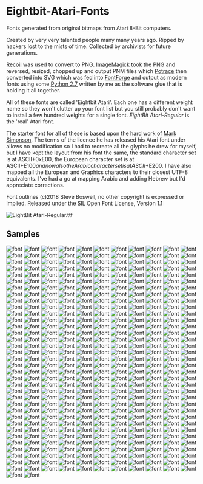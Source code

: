 # Eightbit-Atari-Fonts
Fonts generated from original bitmaps from Atari 8-Bit computers.

Created by very very talented people many many years ago. Ripped by hackers lost to the mists of time. Collected by archivists for future generations.

[Recoil](http://recoil.sourceforge.net/) was used to convert to PNG. [ImageMagick](https://www.imagemagick.org/script/index.php) took the PNG and reversed, resized, chopped up and output PNM files which [Potrace](http://potrace.sourceforge.net/) then converted into SVG which was fed into [FontForge](https://fontforge.github.io/en-US/) and output as modern fonts using some [Python 2.7](https://www.python.org/) written by me as the software glue that is holding it all together.

All of these fonts are called 'Eightbit Atari'. Each one has a different weight name so they won't clutter up your font list but you still probably don't want to install a few hundred weights for a single font. *EightBit Atari-Regular* is the 'real' Atari font.

The starter font for all of these is based upon the hard work of [Mark Simonson](http://members.bitstream.net/marksim/atarimac/fonts.html). The terms of the licence he has released his Atari font under allows no modification so I had to recreate all the glyphs he drew for myself, but I have kept the layout from his font the same, the standard character set is at ASCII+0xE00, the European character set is at ASCII+$E100 and now also the Arabic character set is at ASCII+$E200. I have also mapped all the European and Graphics characters to their closest UTF-8 equivalents. I've had a go at mapping Arabic and adding Hebrew but I'd appreciate corrections.


Font outlines (c)2018 Steve Boswell, no other copyright is expressed or implied.
Released under the SIL Open Font License, Version 1.1

![EightBit Atari-Regular.ttf](https://github.com/ChoccyHobNob/EightBit-Atari-Fonts/blob/master/Samples/EightBit%20Atari-Regular-sample.png "EightBit Atari-Regular.ttf")

## Samples
![font](https://github.com/ChoccyHobNob/EightBit-Atari-Fonts/blob/master/Samples/EightBit%20Atari-60zeich-sample.png) ![font](https://github.com/ChoccyHobNob/EightBit-Atari-Fonts/blob/master/Samples/EightBit%20Atari-90-sample.png) ![font](https://github.com/ChoccyHobNob/EightBit-Atari-Fonts/blob/master/Samples/EightBit%20Atari-91-sample.png) ![font](https://github.com/ChoccyHobNob/EightBit-Atari-Fonts/blob/master/Samples/EightBit%20Atari-Academy-sample.png) ![font](https://github.com/ChoccyHobNob/EightBit-Atari-Fonts/blob/master/Samples/EightBit%20Atari-Adm-sample.png) ![font](https://github.com/ChoccyHobNob/EightBit-Atari-Fonts/blob/master/Samples/EightBit%20Atari-Adven-sample.png) ![font](https://github.com/ChoccyHobNob/EightBit-Atari-Fonts/blob/master/Samples/EightBit%20Atari-Adventure-sample.png) ![font](https://github.com/ChoccyHobNob/EightBit-Atari-Fonts/blob/master/Samples/EightBit%20Atari-Agasoft-sample.png) ![font](https://github.com/ChoccyHobNob/EightBit-Atari-Fonts/blob/master/Samples/EightBit%20Atari-Analog-sample.png) ![font](https://github.com/ChoccyHobNob/EightBit-Atari-Fonts/blob/master/Samples/EightBit%20Atari-Anglik-sample.png) ![font](https://github.com/ChoccyHobNob/EightBit-Atari-Fonts/blob/master/Samples/EightBit%20Atari-Antic-sample.png) ![font](https://github.com/ChoccyHobNob/EightBit-Atari-Fonts/blob/master/Samples/EightBit%20Atari-Antic32-sample.png) ![font](https://github.com/ChoccyHobNob/EightBit-Atari-Fonts/blob/master/Samples/EightBit%20Atari-Antik-sample.png) ![font](https://github.com/ChoccyHobNob/EightBit-Atari-Fonts/blob/master/Samples/EightBit%20Atari-Antik24-sample.png) ![font](https://github.com/ChoccyHobNob/EightBit-Atari-Fonts/blob/master/Samples/EightBit%20Atari-Antik2pl-sample.png) ![font](https://github.com/ChoccyHobNob/EightBit-Atari-Fonts/blob/master/Samples/EightBit%20Atari-Archaic-sample.png) ![font](https://github.com/ChoccyHobNob/EightBit-Atari-Fonts/blob/master/Samples/EightBit%20Atari-Archaic1-sample.png) ![font](https://github.com/ChoccyHobNob/EightBit-Atari-Fonts/blob/master/Samples/EightBit%20Atari-Archaic29-sample.png) ![font](https://github.com/ChoccyHobNob/EightBit-Atari-Fonts/blob/master/Samples/EightBit%20Atari-Arex-sample.png) ![font](https://github.com/ChoccyHobNob/EightBit-Atari-Fonts/blob/master/Samples/EightBit%20Atari-Arogue-sample.png) ![font](https://github.com/ChoccyHobNob/EightBit-Atari-Fonts/blob/master/Samples/EightBit%20Atari-Artdeco-sample.png) ![font](https://github.com/ChoccyHobNob/EightBit-Atari-Fonts/blob/master/Samples/EightBit%20Atari-Ascprin-sample.png) ![font](https://github.com/ChoccyHobNob/EightBit-Atari-Fonts/blob/master/Samples/EightBit%20Atari-Aspgoth-sample.png) ![font](https://github.com/ChoccyHobNob/EightBit-Atari-Fonts/blob/master/Samples/EightBit%20Atari-Ataridbg-sample.png) ![font](https://github.com/ChoccyHobNob/EightBit-Atari-Fonts/blob/master/Samples/EightBit%20Atari-Ataripl-sample.png) ![font](https://github.com/ChoccyHobNob/EightBit-Atari-Fonts/blob/master/Samples/EightBit%20Atari-Atomino-sample.png) ![font](https://github.com/ChoccyHobNob/EightBit-Atari-Fonts/blob/master/Samples/EightBit%20Atari-Atpl-sample.png) ![font](https://github.com/ChoccyHobNob/EightBit-Atari-Fonts/blob/master/Samples/EightBit%20Atari-Awp-sample.png) ![font](https://github.com/ChoccyHobNob/EightBit-Atari-Fonts/blob/master/Samples/EightBit%20Atari-Backtalk10-sample.png) ![font](https://github.com/ChoccyHobNob/EightBit-Atari-Fonts/blob/master/Samples/EightBit%20Atari-Backtalk8-sample.png) ![font](https://github.com/ChoccyHobNob/EightBit-Atari-Fonts/blob/master/Samples/EightBit%20Atari-Balloon-sample.png) ![font](https://github.com/ChoccyHobNob/EightBit-Atari-Fonts/blob/master/Samples/EightBit%20Atari-Barymag-sample.png) ![font](https://github.com/ChoccyHobNob/EightBit-Atari-Fonts/blob/master/Samples/EightBit%20Atari-Battle-sample.png) ![font](https://github.com/ChoccyHobNob/EightBit-Atari-Fonts/blob/master/Samples/EightBit%20Atari-Big-sample.png) ![font](https://github.com/ChoccyHobNob/EightBit-Atari-Fonts/blob/master/Samples/EightBit%20Atari-Big2-sample.png) ![font](https://github.com/ChoccyHobNob/EightBit-Atari-Fonts/blob/master/Samples/EightBit%20Atari-Bigones-sample.png) ![font](https://github.com/ChoccyHobNob/EightBit-Atari-Fonts/blob/master/Samples/EightBit%20Atari-Bigpl-sample.png) ![font](https://github.com/ChoccyHobNob/EightBit-Atari-Fonts/blob/master/Samples/EightBit%20Atari-Bitwy-sample.png) ![font](https://github.com/ChoccyHobNob/EightBit-Atari-Fonts/blob/master/Samples/EightBit%20Atari-Blckjack-sample.png) ![font](https://github.com/ChoccyHobNob/EightBit-Atari-Fonts/blob/master/Samples/EightBit%20Atari-Blmon-sample.png) ![font](https://github.com/ChoccyHobNob/EightBit-Atari-Fonts/blob/master/Samples/EightBit%20Atari-Block-sample.png) ![font](https://github.com/ChoccyHobNob/EightBit-Atari-Fonts/blob/master/Samples/EightBit%20Atari-Block11-sample.png) ![font](https://github.com/ChoccyHobNob/EightBit-Atari-Fonts/blob/master/Samples/EightBit%20Atari-Block2-sample.png) ![font](https://github.com/ChoccyHobNob/EightBit-Atari-Fonts/blob/master/Samples/EightBit%20Atari-Board-sample.png) ![font](https://github.com/ChoccyHobNob/EightBit-Atari-Fonts/blob/master/Samples/EightBit%20Atari-Bold-sample.png) ![font](https://github.com/ChoccyHobNob/EightBit-Atari-Fonts/blob/master/Samples/EightBit%20Atari-Boldde-sample.png) ![font](https://github.com/ChoccyHobNob/EightBit-Atari-Fonts/blob/master/Samples/EightBit%20Atari-Boom4-sample.png) ![font](https://github.com/ChoccyHobNob/EightBit-Atari-Fonts/blob/master/Samples/EightBit%20Atari-Breit-sample.png) ![font](https://github.com/ChoccyHobNob/EightBit-Atari-Fonts/blob/master/Samples/EightBit%20Atari-Broadway-sample.png) ![font](https://github.com/ChoccyHobNob/EightBit-Atari-Fonts/blob/master/Samples/EightBit%20Atari-Broadway4-sample.png) ![font](https://github.com/ChoccyHobNob/EightBit-Atari-Fonts/blob/master/Samples/EightBit%20Atari-Bt-sample.png) ![font](https://github.com/ChoccyHobNob/EightBit-Atari-Fonts/blob/master/Samples/EightBit%20Atari-Bzzz1-sample.png) ![font](https://github.com/ChoccyHobNob/EightBit-Atari-Fonts/blob/master/Samples/EightBit%20Atari-Bzzz2-sample.png) ![font](https://github.com/ChoccyHobNob/EightBit-Atari-Fonts/blob/master/Samples/EightBit%20Atari-Bzzz3-sample.png) ![font](https://github.com/ChoccyHobNob/EightBit-Atari-Fonts/blob/master/Samples/EightBit%20Atari-Ca1-sample.png) ![font](https://github.com/ChoccyHobNob/EightBit-Atari-Fonts/blob/master/Samples/EightBit%20Atari-Ca2-sample.png) ![font](https://github.com/ChoccyHobNob/EightBit-Atari-Fonts/blob/master/Samples/EightBit%20Atari-Caps-sample.png) ![font](https://github.com/ChoccyHobNob/EightBit-Atari-Fonts/blob/master/Samples/EightBit%20Atari-Carun1-sample.png) ![font](https://github.com/ChoccyHobNob/EightBit-Atari-Fonts/blob/master/Samples/EightBit%20Atari-Carun2-sample.png) ![font](https://github.com/ChoccyHobNob/EightBit-Atari-Fonts/blob/master/Samples/EightBit%20Atari-Casual-sample.png) ![font](https://github.com/ChoccyHobNob/EightBit-Atari-Fonts/blob/master/Samples/EightBit%20Atari-Casualgt-sample.png) ![font](https://github.com/ChoccyHobNob/EightBit-Atari-Fonts/blob/master/Samples/EightBit%20Atari-Char-sample.png) ![font](https://github.com/ChoccyHobNob/EightBit-Atari-Fonts/blob/master/Samples/EightBit%20Atari-Char1-sample.png) ![font](https://github.com/ChoccyHobNob/EightBit-Atari-Fonts/blob/master/Samples/EightBit%20Atari-Char2-sample.png) ![font](https://github.com/ChoccyHobNob/EightBit-Atari-Fonts/blob/master/Samples/EightBit%20Atari-Char3-sample.png) ![font](https://github.com/ChoccyHobNob/EightBit-Atari-Fonts/blob/master/Samples/EightBit%20Atari-Char4-sample.png) ![font](https://github.com/ChoccyHobNob/EightBit-Atari-Fonts/blob/master/Samples/EightBit%20Atari-Charlie-sample.png) ![font](https://github.com/ChoccyHobNob/EightBit-Atari-Fonts/blob/master/Samples/EightBit%20Atari-Chemical2-sample.png) ![font](https://github.com/ChoccyHobNob/EightBit-Atari-Fonts/blob/master/Samples/EightBit%20Atari-Chicken-sample.png) ![font](https://github.com/ChoccyHobNob/EightBit-Atari-Fonts/blob/master/Samples/EightBit%20Atari-Chris-sample.png) ![font](https://github.com/ChoccyHobNob/EightBit-Atari-Fonts/blob/master/Samples/EightBit%20Atari-Chset-sample.png) ![font](https://github.com/ChoccyHobNob/EightBit-Atari-Fonts/blob/master/Samples/EightBit%20Atari-Chset28-sample.png) ![font](https://github.com/ChoccyHobNob/EightBit-Atari-Fonts/blob/master/Samples/EightBit%20Atari-Classic-sample.png) ![font](https://github.com/ChoccyHobNob/EightBit-Atari-Fonts/blob/master/Samples/EightBit%20Atari-Cmc-sample.png) ![font](https://github.com/ChoccyHobNob/EightBit-Atari-Fonts/blob/master/Samples/EightBit%20Atari-Col64a4-sample.png) ![font](https://github.com/ChoccyHobNob/EightBit-Atari-Fonts/blob/master/Samples/EightBit%20Atari-Col64b4-sample.png) ![font](https://github.com/ChoccyHobNob/EightBit-Atari-Fonts/blob/master/Samples/EightBit%20Atari-Col80a4-sample.png) ![font](https://github.com/ChoccyHobNob/EightBit-Atari-Fonts/blob/master/Samples/EightBit%20Atari-Col80b4-sample.png) ![font](https://github.com/ChoccyHobNob/EightBit-Atari-Fonts/blob/master/Samples/EightBit%20Atari-Column802-sample.png) ![font](https://github.com/ChoccyHobNob/EightBit-Atari-Fonts/blob/master/Samples/EightBit%20Atari-Comp2-sample.png) ![font](https://github.com/ChoccyHobNob/EightBit-Atari-Fonts/blob/master/Samples/EightBit%20Atari-Comput4-sample.png) ![font](https://github.com/ChoccyHobNob/EightBit-Atari-Fonts/blob/master/Samples/EightBit%20Atari-Computer10-sample.png) ![font](https://github.com/ChoccyHobNob/EightBit-Atari-Fonts/blob/master/Samples/EightBit%20Atari-Computer8-sample.png) ![font](https://github.com/ChoccyHobNob/EightBit-Atari-Fonts/blob/master/Samples/EightBit%20Atari-Convoy-sample.png) ![font](https://github.com/ChoccyHobNob/EightBit-Atari-Fonts/blob/master/Samples/EightBit%20Atari-Copy80k-sample.png) ![font](https://github.com/ChoccyHobNob/EightBit-Atari-Fonts/blob/master/Samples/EightBit%20Atari-Cosdem1-sample.png) ![font](https://github.com/ChoccyHobNob/EightBit-Atari-Fonts/blob/master/Samples/EightBit%20Atari-Craswal2-sample.png) ![font](https://github.com/ChoccyHobNob/EightBit-Atari-Fonts/blob/master/Samples/EightBit%20Atari-Crazy-sample.png) ![font](https://github.com/ChoccyHobNob/EightBit-Atari-Fonts/blob/master/Samples/EightBit%20Atari-Curl-sample.png) ![font](https://github.com/ChoccyHobNob/EightBit-Atari-Fonts/blob/master/Samples/EightBit%20Atari-Curscs-sample.png) ![font](https://github.com/ChoccyHobNob/EightBit-Atari-Fonts/blob/master/Samples/EightBit%20Atari-Cursive10-sample.png) ![font](https://github.com/ChoccyHobNob/EightBit-Atari-Fonts/blob/master/Samples/EightBit%20Atari-Cursive15-sample.png) ![font](https://github.com/ChoccyHobNob/EightBit-Atari-Fonts/blob/master/Samples/EightBit%20Atari-Cursive2-sample.png) ![font](https://github.com/ChoccyHobNob/EightBit-Atari-Fonts/blob/master/Samples/EightBit%20Atari-Cursive24-sample.png) ![font](https://github.com/ChoccyHobNob/EightBit-Atari-Fonts/blob/master/Samples/EightBit%20Atari-Cursive3-sample.png) ![font](https://github.com/ChoccyHobNob/EightBit-Atari-Fonts/blob/master/Samples/EightBit%20Atari-Data-sample.png) ![font](https://github.com/ChoccyHobNob/EightBit-Atari-Fonts/blob/master/Samples/EightBit%20Atari-Datri-sample.png) ![font](https://github.com/ChoccyHobNob/EightBit-Atari-Fonts/blob/master/Samples/EightBit%20Atari-Dblroman-sample.png) ![font](https://github.com/ChoccyHobNob/EightBit-Atari-Fonts/blob/master/Samples/EightBit%20Atari-Dblthin-sample.png) ![font](https://github.com/ChoccyHobNob/EightBit-Atari-Fonts/blob/master/Samples/EightBit%20Atari-Descend4-sample.png) ![font](https://github.com/ChoccyHobNob/EightBit-Atari-Fonts/blob/master/Samples/EightBit%20Atari-Deve9-sample.png) ![font](https://github.com/ChoccyHobNob/EightBit-Atari-Fonts/blob/master/Samples/EightBit%20Atari-Dick-sample.png) ![font](https://github.com/ChoccyHobNob/EightBit-Atari-Fonts/blob/master/Samples/EightBit%20Atari-Digi-sample.png) ![font](https://github.com/ChoccyHobNob/EightBit-Atari-Fonts/blob/master/Samples/EightBit%20Atari-Digital-sample.png) ![font](https://github.com/ChoccyHobNob/EightBit-Atari-Fonts/blob/master/Samples/EightBit%20Atari-Digitalbold-sample.png) ![font](https://github.com/ChoccyHobNob/EightBit-Atari-Fonts/blob/master/Samples/EightBit%20Atari-Dino-sample.png) ![font](https://github.com/ChoccyHobNob/EightBit-Atari-Fonts/blob/master/Samples/EightBit%20Atari-Docum-sample.png) ![font](https://github.com/ChoccyHobNob/EightBit-Atari-Fonts/blob/master/Samples/EightBit%20Atari-Dragonsi-sample.png) ![font](https://github.com/ChoccyHobNob/EightBit-Atari-Fonts/blob/master/Samples/EightBit%20Atari-Eckig-sample.png) ![font](https://github.com/ChoccyHobNob/EightBit-Atari-Fonts/blob/master/Samples/EightBit%20Atari-Eckig2pl-sample.png) ![font](https://github.com/ChoccyHobNob/EightBit-Atari-Fonts/blob/master/Samples/EightBit%20Atari-Eighty-sample.png) ![font](https://github.com/ChoccyHobNob/EightBit-Atari-Fonts/blob/master/Samples/EightBit%20Atari-El1-sample.png) ![font](https://github.com/ChoccyHobNob/EightBit-Atari-Fonts/blob/master/Samples/EightBit%20Atari-El1w-sample.png) ![font](https://github.com/ChoccyHobNob/EightBit-Atari-Fonts/blob/master/Samples/EightBit%20Atari-Elektrik-sample.png) ![font](https://github.com/ChoccyHobNob/EightBit-Atari-Fonts/blob/master/Samples/EightBit%20Atari-Elektro2-sample.png) ![font](https://github.com/ChoccyHobNob/EightBit-Atari-Fonts/blob/master/Samples/EightBit%20Atari-Elektrpl-sample.png) ![font](https://github.com/ChoccyHobNob/EightBit-Atari-Fonts/blob/master/Samples/EightBit%20Atari-Elev-sample.png) ![font](https://github.com/ChoccyHobNob/EightBit-Atari-Fonts/blob/master/Samples/EightBit%20Atari-Emblem-sample.png) ![font](https://github.com/ChoccyHobNob/EightBit-Atari-Fonts/blob/master/Samples/EightBit%20Atari-Encount-sample.png) ![font](https://github.com/ChoccyHobNob/EightBit-Atari-Fonts/blob/master/Samples/EightBit%20Atari-Epstan-sample.png) ![font](https://github.com/ChoccyHobNob/EightBit-Atari-Fonts/blob/master/Samples/EightBit%20Atari-Equaliz-sample.png) ![font](https://github.com/ChoccyHobNob/EightBit-Atari-Fonts/blob/master/Samples/EightBit%20Atari-Europa-sample.png) ![font](https://github.com/ChoccyHobNob/EightBit-Atari-Fonts/blob/master/Samples/EightBit%20Atari-European-sample.png) ![font](https://github.com/ChoccyHobNob/EightBit-Atari-Fonts/blob/master/Samples/EightBit%20Atari-F80-sample.png) ![font](https://github.com/ChoccyHobNob/EightBit-Atari-Fonts/blob/master/Samples/EightBit%20Atari-Fancy17-sample.png) ![font](https://github.com/ChoccyHobNob/EightBit-Atari-Fonts/blob/master/Samples/EightBit%20Atari-Fancy19-sample.png) ![font](https://github.com/ChoccyHobNob/EightBit-Atari-Fonts/blob/master/Samples/EightBit%20Atari-Fancy25-sample.png) ![font](https://github.com/ChoccyHobNob/EightBit-Atari-Fonts/blob/master/Samples/EightBit%20Atari-Fancy3-sample.png) ![font](https://github.com/ChoccyHobNob/EightBit-Atari-Fonts/blob/master/Samples/EightBit%20Atari-Fancy37-sample.png) ![font](https://github.com/ChoccyHobNob/EightBit-Atari-Fonts/blob/master/Samples/EightBit%20Atari-Fancy4-sample.png) ![font](https://github.com/ChoccyHobNob/EightBit-Atari-Fonts/blob/master/Samples/EightBit%20Atari-Fancy5-sample.png) ![font](https://github.com/ChoccyHobNob/EightBit-Atari-Fonts/blob/master/Samples/EightBit%20Atari-Fancypl1-sample.png) ![font](https://github.com/ChoccyHobNob/EightBit-Atari-Fonts/blob/master/Samples/EightBit%20Atari-Fat3-sample.png) ![font](https://github.com/ChoccyHobNob/EightBit-Atari-Fonts/blob/master/Samples/EightBit%20Atari-Fat5-sample.png) ![font](https://github.com/ChoccyHobNob/EightBit-Atari-Fonts/blob/master/Samples/EightBit%20Atari-Fat64-sample.png) ![font](https://github.com/ChoccyHobNob/EightBit-Atari-Fonts/blob/master/Samples/EightBit%20Atari-Fatpl-sample.png) ![font](https://github.com/ChoccyHobNob/EightBit-Atari-Fonts/blob/master/Samples/EightBit%20Atari-Fenceps-sample.png) ![font](https://github.com/ChoccyHobNob/EightBit-Atari-Fonts/blob/master/Samples/EightBit%20Atari-Fig64pl1-sample.png) ![font](https://github.com/ChoccyHobNob/EightBit-Atari-Fonts/blob/master/Samples/EightBit%20Atari-Fivedem-sample.png) ![font](https://github.com/ChoccyHobNob/EightBit-Atari-Fonts/blob/master/Samples/EightBit%20Atari-Flatfoot-sample.png) ![font](https://github.com/ChoccyHobNob/EightBit-Atari-Fonts/blob/master/Samples/EightBit%20Atari-Flick802-sample.png) ![font](https://github.com/ChoccyHobNob/EightBit-Atari-Fonts/blob/master/Samples/EightBit%20Atari-Flick804-sample.png) ![font](https://github.com/ChoccyHobNob/EightBit-Atari-Fonts/blob/master/Samples/EightBit%20Atari-Flight-sample.png) ![font](https://github.com/ChoccyHobNob/EightBit-Atari-Fonts/blob/master/Samples/EightBit%20Atari-Flyer-sample.png) ![font](https://github.com/ChoccyHobNob/EightBit-Atari-Fonts/blob/master/Samples/EightBit%20Atari-Font1-sample.png) ![font](https://github.com/ChoccyHobNob/EightBit-Atari-Fonts/blob/master/Samples/EightBit%20Atari-Font3-sample.png) ![font](https://github.com/ChoccyHobNob/EightBit-Atari-Fonts/blob/master/Samples/EightBit%20Atari-Font30-sample.png) ![font](https://github.com/ChoccyHobNob/EightBit-Atari-Fonts/blob/master/Samples/EightBit%20Atari-Font5-sample.png) ![font](https://github.com/ChoccyHobNob/EightBit-Atari-Fonts/blob/master/Samples/EightBit%20Atari-Fonts2-sample.png) ![font](https://github.com/ChoccyHobNob/EightBit-Atari-Fonts/blob/master/Samples/EightBit%20Atari-Fonty2-sample.png) ![font](https://github.com/ChoccyHobNob/EightBit-Atari-Fonts/blob/master/Samples/EightBit%20Atari-Fractal-sample.png) ![font](https://github.com/ChoccyHobNob/EightBit-Atari-Fonts/blob/master/Samples/EightBit%20Atari-Fuck1-sample.png) ![font](https://github.com/ChoccyHobNob/EightBit-Atari-Fonts/blob/master/Samples/EightBit%20Atari-Fuck2-sample.png) ![font](https://github.com/ChoccyHobNob/EightBit-Atari-Fonts/blob/master/Samples/EightBit%20Atari-Future-sample.png) ![font](https://github.com/ChoccyHobNob/EightBit-Atari-Fonts/blob/master/Samples/EightBit%20Atari-Geograf2-sample.png) ![font](https://github.com/ChoccyHobNob/EightBit-Atari-Fonts/blob/master/Samples/EightBit%20Atari-Giga2-sample.png) ![font](https://github.com/ChoccyHobNob/EightBit-Atari-Fonts/blob/master/Samples/EightBit%20Atari-Gladiatr-sample.png) ![font](https://github.com/ChoccyHobNob/EightBit-Atari-Fonts/blob/master/Samples/EightBit%20Atari-Goldhunt-sample.png) ![font](https://github.com/ChoccyHobNob/EightBit-Atari-Fonts/blob/master/Samples/EightBit%20Atari-Gora2-sample.png) ![font](https://github.com/ChoccyHobNob/EightBit-Atari-Fonts/blob/master/Samples/EightBit%20Atari-Goth-sample.png) ![font](https://github.com/ChoccyHobNob/EightBit-Atari-Fonts/blob/master/Samples/EightBit%20Atari-Gothic14-sample.png) ![font](https://github.com/ChoccyHobNob/EightBit-Atari-Fonts/blob/master/Samples/EightBit%20Atari-Gothic3-sample.png) ![font](https://github.com/ChoccyHobNob/EightBit-Atari-Fonts/blob/master/Samples/EightBit%20Atari-Gothic8-sample.png) ![font](https://github.com/ChoccyHobNob/EightBit-Atari-Fonts/blob/master/Samples/EightBit%20Atari-Gotyk3-sample.png) ![font](https://github.com/ChoccyHobNob/EightBit-Atari-Fonts/blob/master/Samples/EightBit%20Atari-Greek1-sample.png) ![font](https://github.com/ChoccyHobNob/EightBit-Atari-Fonts/blob/master/Samples/EightBit%20Atari-Greek2-sample.png) ![font](https://github.com/ChoccyHobNob/EightBit-Atari-Fonts/blob/master/Samples/EightBit%20Atari-Greekat-sample.png) ![font](https://github.com/ChoccyHobNob/EightBit-Atari-Fonts/blob/master/Samples/EightBit%20Atari-Greekat1-sample.png) ![font](https://github.com/ChoccyHobNob/EightBit-Atari-Fonts/blob/master/Samples/EightBit%20Atari-Grube2-sample.png) ![font](https://github.com/ChoccyHobNob/EightBit-Atari-Fonts/blob/master/Samples/EightBit%20Atari-Hebrew-sample.png) ![font](https://github.com/ChoccyHobNob/EightBit-Atari-Fonts/blob/master/Samples/EightBit%20Atari-Hebru-sample.png) ![font](https://github.com/ChoccyHobNob/EightBit-Atari-Fonts/blob/master/Samples/EightBit%20Atari-Hehe-sample.png) ![font](https://github.com/ChoccyHobNob/EightBit-Atari-Fonts/blob/master/Samples/EightBit%20Atari-Helptoon-sample.png) ![font](https://github.com/ChoccyHobNob/EightBit-Atari-Fonts/blob/master/Samples/EightBit%20Atari-Hero-sample.png) ![font](https://github.com/ChoccyHobNob/EightBit-Atari-Fonts/blob/master/Samples/EightBit%20Atari-Hoch-sample.png) ![font](https://github.com/ChoccyHobNob/EightBit-Atari-Fonts/blob/master/Samples/EightBit%20Atari-Hohl-sample.png) ![font](https://github.com/ChoccyHobNob/EightBit-Atari-Fonts/blob/master/Samples/EightBit%20Atari-Homepack-sample.png) ![font](https://github.com/ChoccyHobNob/EightBit-Atari-Fonts/blob/master/Samples/EightBit%20Atari-Hopper-sample.png) ![font](https://github.com/ChoccyHobNob/EightBit-Atari-Fonts/blob/master/Samples/EightBit%20Atari-Horses-sample.png) ![font](https://github.com/ChoccyHobNob/EightBit-Atari-Fonts/blob/master/Samples/EightBit%20Atari-Hover-sample.png) ![font](https://github.com/ChoccyHobNob/EightBit-Atari-Fonts/blob/master/Samples/EightBit%20Atari-Hsoft-sample.png) ![font](https://github.com/ChoccyHobNob/EightBit-Atari-Fonts/blob/master/Samples/EightBit%20Atari-Hugo-sample.png) ![font](https://github.com/ChoccyHobNob/EightBit-Atari-Fonts/blob/master/Samples/EightBit%20Atari-Hugo12-sample.png) ![font](https://github.com/ChoccyHobNob/EightBit-Atari-Fonts/blob/master/Samples/EightBit%20Atari-Hugo22-sample.png) ![font](https://github.com/ChoccyHobNob/EightBit-Atari-Fonts/blob/master/Samples/EightBit%20Atari-Imp1029-sample.png) ![font](https://github.com/ChoccyHobNob/EightBit-Atari-Fonts/blob/master/Samples/EightBit%20Atari-Initprg-sample.png) ![font](https://github.com/ChoccyHobNob/EightBit-Atari-Fonts/blob/master/Samples/EightBit%20Atari-Internat-sample.png) ![font](https://github.com/ChoccyHobNob/EightBit-Atari-Fonts/blob/master/Samples/EightBit%20Atari-Invers2-sample.png) ![font](https://github.com/ChoccyHobNob/EightBit-Atari-Fonts/blob/master/Samples/EightBit%20Atari-Italic-sample.png) ![font](https://github.com/ChoccyHobNob/EightBit-Atari-Fonts/blob/master/Samples/EightBit%20Atari-Italic2-sample.png) ![font](https://github.com/ChoccyHobNob/EightBit-Atari-Fonts/blob/master/Samples/EightBit%20Atari-Italici-sample.png) ![font](https://github.com/ChoccyHobNob/EightBit-Atari-Fonts/blob/master/Samples/EightBit%20Atari-Italicpl-sample.png) ![font](https://github.com/ChoccyHobNob/EightBit-Atari-Fonts/blob/master/Samples/EightBit%20Atari-Italics3-sample.png) ![font](https://github.com/ChoccyHobNob/EightBit-Atari-Fonts/blob/master/Samples/EightBit%20Atari-Iwan-sample.png) ![font](https://github.com/ChoccyHobNob/EightBit-Atari-Fonts/blob/master/Samples/EightBit%20Atari-Japan4-sample.png) ![font](https://github.com/ChoccyHobNob/EightBit-Atari-Fonts/blob/master/Samples/EightBit%20Atari-Jesusavs-sample.png) ![font](https://github.com/ChoccyHobNob/EightBit-Atari-Fonts/blob/master/Samples/EightBit%20Atari-Judicial8-sample.png) ![font](https://github.com/ChoccyHobNob/EightBit-Atari-Fonts/blob/master/Samples/EightBit%20Atari-Jwgiant-sample.png) ![font](https://github.com/ChoccyHobNob/EightBit-Atari-Fonts/blob/master/Samples/EightBit%20Atari-Kaiser-sample.png) ![font](https://github.com/ChoccyHobNob/EightBit-Atari-Fonts/blob/master/Samples/EightBit%20Atari-Kampania2-sample.png) ![font](https://github.com/ChoccyHobNob/EightBit-Atari-Fonts/blob/master/Samples/EightBit%20Atari-Kasdemo2-sample.png) ![font](https://github.com/ChoccyHobNob/EightBit-Atari-Fonts/blob/master/Samples/EightBit%20Atari-Kaz1-sample.png) ![font](https://github.com/ChoccyHobNob/EightBit-Atari-Fonts/blob/master/Samples/EightBit%20Atari-Kaz2-sample.png) ![font](https://github.com/ChoccyHobNob/EightBit-Atari-Fonts/blob/master/Samples/EightBit%20Atari-Kaz3-sample.png) ![font](https://github.com/ChoccyHobNob/EightBit-Atari-Fonts/blob/master/Samples/EightBit%20Atari-Kaz4-sample.png) ![font](https://github.com/ChoccyHobNob/EightBit-Atari-Fonts/blob/master/Samples/EightBit%20Atari-Kaz5-sample.png) ![font](https://github.com/ChoccyHobNob/EightBit-Atari-Fonts/blob/master/Samples/EightBit%20Atari-Kaz6-sample.png) ![font](https://github.com/ChoccyHobNob/EightBit-Atari-Fonts/blob/master/Samples/EightBit%20Atari-Kniffel-sample.png) ![font](https://github.com/ChoccyHobNob/EightBit-Atari-Fonts/blob/master/Samples/EightBit%20Atari-Koleda2-sample.png) ![font](https://github.com/ChoccyHobNob/EightBit-Atari-Fonts/blob/master/Samples/EightBit%20Atari-Kosci-sample.png) ![font](https://github.com/ChoccyHobNob/EightBit-Atari-Fonts/blob/master/Samples/EightBit%20Atari-Kosci22-sample.png) ![font](https://github.com/ChoccyHobNob/EightBit-Atari-Fonts/blob/master/Samples/EightBit%20Atari-Krieg-sample.png) ![font](https://github.com/ChoccyHobNob/EightBit-Atari-Fonts/blob/master/Samples/EightBit%20Atari-Krysztal3-sample.png) ![font](https://github.com/ChoccyHobNob/EightBit-Atari-Fonts/blob/master/Samples/EightBit%20Atari-Ksiaze-sample.png) ![font](https://github.com/ChoccyHobNob/EightBit-Atari-Fonts/blob/master/Samples/EightBit%20Atari-Kulomino3-sample.png) ![font](https://github.com/ChoccyHobNob/EightBit-Atari-Fonts/blob/master/Samples/EightBit%20Atari-Large-sample.png) ![font](https://github.com/ChoccyHobNob/EightBit-Atari-Fonts/blob/master/Samples/EightBit%20Atari-Large1-sample.png) ![font](https://github.com/ChoccyHobNob/EightBit-Atari-Fonts/blob/master/Samples/EightBit%20Atari-Laser4-sample.png) ![font](https://github.com/ChoccyHobNob/EightBit-Atari-Fonts/blob/master/Samples/EightBit%20Atari-Latein-sample.png) ![font](https://github.com/ChoccyHobNob/EightBit-Atari-Fonts/blob/master/Samples/EightBit%20Atari-Level1-sample.png) ![font](https://github.com/ChoccyHobNob/EightBit-Atari-Fonts/blob/master/Samples/EightBit%20Atari-Literki2-sample.png) ![font](https://github.com/ChoccyHobNob/EightBit-Atari-Fonts/blob/master/Samples/EightBit%20Atari-Llama-sample.png) ![font](https://github.com/ChoccyHobNob/EightBit-Atari-Fonts/blob/master/Samples/EightBit%20Atari-Lotek3-sample.png) ![font](https://github.com/ChoccyHobNob/EightBit-Atari-Fonts/blob/master/Samples/EightBit%20Atari-Manager-sample.png) ![font](https://github.com/ChoccyHobNob/EightBit-Atari-Fonts/blob/master/Samples/EightBit%20Atari-Marco3-sample.png) ![font](https://github.com/ChoccyHobNob/EightBit-Atari-Fonts/blob/master/Samples/EightBit%20Atari-Mario13-sample.png) ![font](https://github.com/ChoccyHobNob/EightBit-Atari-Fonts/blob/master/Samples/EightBit%20Atari-Mario22-sample.png) ![font](https://github.com/ChoccyHobNob/EightBit-Atari-Fonts/blob/master/Samples/EightBit%20Atari-Mastmin-sample.png) ![font](https://github.com/ChoccyHobNob/EightBit-Atari-Fonts/blob/master/Samples/EightBit%20Atari-Max-sample.png) ![font](https://github.com/ChoccyHobNob/EightBit-Atari-Fonts/blob/master/Samples/EightBit%20Atari-Maze-sample.png) ![font](https://github.com/ChoccyHobNob/EightBit-Atari-Fonts/blob/master/Samples/EightBit%20Atari-Menue-sample.png) ![font](https://github.com/ChoccyHobNob/EightBit-Atari-Fonts/blob/master/Samples/EightBit%20Atari-Metal3-sample.png) ![font](https://github.com/ChoccyHobNob/EightBit-Atari-Fonts/blob/master/Samples/EightBit%20Atari-Microdem3-sample.png) ![font](https://github.com/ChoccyHobNob/EightBit-Atari-Fonts/blob/master/Samples/EightBit%20Atari-Modern3-sample.png) ![font](https://github.com/ChoccyHobNob/EightBit-Atari-Fonts/blob/master/Samples/EightBit%20Atari-Moj3-sample.png) ![font](https://github.com/ChoccyHobNob/EightBit-Atari-Fonts/blob/master/Samples/EightBit%20Atari-Monopoly-sample.png) ![font](https://github.com/ChoccyHobNob/EightBit-Atari-Fonts/blob/master/Samples/EightBit%20Atari-Moonlord-sample.png) ![font](https://github.com/ChoccyHobNob/EightBit-Atari-Fonts/blob/master/Samples/EightBit%20Atari-Murder-sample.png) ![font](https://github.com/ChoccyHobNob/EightBit-Atari-Fonts/blob/master/Samples/EightBit%20Atari-Mydemo2-sample.png) ![font](https://github.com/ChoccyHobNob/EightBit-Atari-Fonts/blob/master/Samples/EightBit%20Atari-Nato-sample.png) ![font](https://github.com/ChoccyHobNob/EightBit-Atari-Fonts/blob/master/Samples/EightBit%20Atari-Nc13-sample.png) ![font](https://github.com/ChoccyHobNob/EightBit-Atari-Fonts/blob/master/Samples/EightBit%20Atari-Nc23-sample.png) ![font](https://github.com/ChoccyHobNob/EightBit-Atari-Fonts/blob/master/Samples/EightBit%20Atari-Nc32-sample.png) ![font](https://github.com/ChoccyHobNob/EightBit-Atari-Fonts/blob/master/Samples/EightBit%20Atari-Nc33-sample.png) ![font](https://github.com/ChoccyHobNob/EightBit-Atari-Fonts/blob/master/Samples/EightBit%20Atari-Nc43-sample.png) ![font](https://github.com/ChoccyHobNob/EightBit-Atari-Fonts/blob/master/Samples/EightBit%20Atari-Nc5-sample.png) ![font](https://github.com/ChoccyHobNob/EightBit-Atari-Fonts/blob/master/Samples/EightBit%20Atari-Nc55-sample.png) ![font](https://github.com/ChoccyHobNob/EightBit-Atari-Fonts/blob/master/Samples/EightBit%20Atari-Nc63-sample.png) ![font](https://github.com/ChoccyHobNob/EightBit-Atari-Fonts/blob/master/Samples/EightBit%20Atari-Nc73-sample.png) ![font](https://github.com/ChoccyHobNob/EightBit-Atari-Fonts/blob/master/Samples/EightBit%20Atari-Newsletr-sample.png) ![font](https://github.com/ChoccyHobNob/EightBit-Atari-Fonts/blob/master/Samples/EightBit%20Atari-Newxlp3-sample.png) ![font](https://github.com/ChoccyHobNob/EightBit-Atari-Fonts/blob/master/Samples/EightBit%20Atari-Nfl-sample.png) ![font](https://github.com/ChoccyHobNob/EightBit-Atari-Fonts/blob/master/Samples/EightBit%20Atari-Nice-sample.png) ![font](https://github.com/ChoccyHobNob/EightBit-Atari-Fonts/blob/master/Samples/EightBit%20Atari-Niceone-sample.png) ![font](https://github.com/ChoccyHobNob/EightBit-Atari-Fonts/blob/master/Samples/EightBit%20Atari-Nicetiny-sample.png) ![font](https://github.com/ChoccyHobNob/EightBit-Atari-Fonts/blob/master/Samples/EightBit%20Atari-Normal-sample.png) ![font](https://github.com/ChoccyHobNob/EightBit-Atari-Fonts/blob/master/Samples/EightBit%20Atari-Nvdi8-sample.png) ![font](https://github.com/ChoccyHobNob/EightBit-Atari-Fonts/blob/master/Samples/EightBit%20Atari-Obcy-sample.png) ![font](https://github.com/ChoccyHobNob/EightBit-Atari-Fonts/blob/master/Samples/EightBit%20Atari-Obcy23-sample.png) ![font](https://github.com/ChoccyHobNob/EightBit-Atari-Fonts/blob/master/Samples/EightBit%20Atari-Oblique-sample.png) ![font](https://github.com/ChoccyHobNob/EightBit-Atari-Fonts/blob/master/Samples/EightBit%20Atari-Old-sample.png) ![font](https://github.com/ChoccyHobNob/EightBit-Atari-Fonts/blob/master/Samples/EightBit%20Atari-Olde-sample.png) ![font](https://github.com/ChoccyHobNob/EightBit-Atari-Fonts/blob/master/Samples/EightBit%20Atari-Oldstyle-sample.png) ![font](https://github.com/ChoccyHobNob/EightBit-Atari-Fonts/blob/master/Samples/EightBit%20Atari-Orograf-sample.png) ![font](https://github.com/ChoccyHobNob/EightBit-Atari-Fonts/blob/master/Samples/EightBit%20Atari-Outline6-sample.png) ![font](https://github.com/ChoccyHobNob/EightBit-Atari-Fonts/blob/master/Samples/EightBit%20Atari-Ozht-sample.png) ![font](https://github.com/ChoccyHobNob/EightBit-Atari-Fonts/blob/master/Samples/EightBit%20Atari-Panth3-sample.png) ![font](https://github.com/ChoccyHobNob/EightBit-Atari-Fonts/blob/master/Samples/EightBit%20Atari-Panther1-sample.png) ![font](https://github.com/ChoccyHobNob/EightBit-Atari-Fonts/blob/master/Samples/EightBit%20Atari-Panther2-sample.png) ![font](https://github.com/ChoccyHobNob/EightBit-Atari-Fonts/blob/master/Samples/EightBit%20Atari-Pe-sample.png) ![font](https://github.com/ChoccyHobNob/EightBit-Atari-Fonts/blob/master/Samples/EightBit%20Atari-Pe23-sample.png) ![font](https://github.com/ChoccyHobNob/EightBit-Atari-Fonts/blob/master/Samples/EightBit%20Atari-Pedrokko-sample.png) ![font](https://github.com/ChoccyHobNob/EightBit-Atari-Fonts/blob/master/Samples/EightBit%20Atari-Perfect-sample.png) ![font](https://github.com/ChoccyHobNob/EightBit-Atari-Fonts/blob/master/Samples/EightBit%20Atari-Pigula3-sample.png) ![font](https://github.com/ChoccyHobNob/EightBit-Atari-Fonts/blob/master/Samples/EightBit%20Atari-Pipeline-sample.png) ![font](https://github.com/ChoccyHobNob/EightBit-Atari-Fonts/blob/master/Samples/EightBit%20Atari-Platform5-sample.png) ![font](https://github.com/ChoccyHobNob/EightBit-Atari-Fonts/blob/master/Samples/EightBit%20Atari-Polfont3-sample.png) ![font](https://github.com/ChoccyHobNob/EightBit-Atari-Fonts/blob/master/Samples/EightBit%20Atari-Preppie-sample.png) ![font](https://github.com/ChoccyHobNob/EightBit-Atari-Fonts/blob/master/Samples/EightBit%20Atari-Proport6-sample.png) ![font](https://github.com/ChoccyHobNob/EightBit-Atari-Fonts/blob/master/Samples/EightBit%20Atari-Pucmuc-sample.png) ![font](https://github.com/ChoccyHobNob/EightBit-Atari-Fonts/blob/master/Samples/EightBit%20Atari-Quatro-sample.png) ![font](https://github.com/ChoccyHobNob/EightBit-Atari-Fonts/blob/master/Samples/EightBit%20Atari-Quiz-sample.png) ![font](https://github.com/ChoccyHobNob/EightBit-Atari-Fonts/blob/master/Samples/EightBit%20Atari-Readtbib-sample.png) ![font](https://github.com/ChoccyHobNob/EightBit-Atari-Fonts/blob/master/Samples/EightBit%20Atari-Red-sample.png) ![font](https://github.com/ChoccyHobNob/EightBit-Atari-Fonts/blob/master/Samples/EightBit%20Atari-Red1-sample.png) ![font](https://github.com/ChoccyHobNob/EightBit-Atari-Fonts/blob/master/Samples/EightBit%20Atari-Red2-sample.png) ![font](https://github.com/ChoccyHobNob/EightBit-Atari-Fonts/blob/master/Samples/EightBit%20Atari-Reverse-sample.png) ![font](https://github.com/ChoccyHobNob/EightBit-Atari-Fonts/blob/master/Samples/EightBit%20Atari-Reversi-sample.png) ![font](https://github.com/ChoccyHobNob/EightBit-Atari-Fonts/blob/master/Samples/EightBit%20Atari-Ricfont-sample.png) ![font](https://github.com/ChoccyHobNob/EightBit-Atari-Fonts/blob/master/Samples/EightBit%20Atari-Rk-sample.png) ![font](https://github.com/ChoccyHobNob/EightBit-Atari-Fonts/blob/master/Samples/EightBit%20Atari-Robbo13-sample.png) ![font](https://github.com/ChoccyHobNob/EightBit-Atari-Fonts/blob/master/Samples/EightBit%20Atari-Robbopl-sample.png) ![font](https://github.com/ChoccyHobNob/EightBit-Atari-Fonts/blob/master/Samples/EightBit%20Atari-Robin-sample.png) ![font](https://github.com/ChoccyHobNob/EightBit-Atari-Fonts/blob/master/Samples/EightBit%20Atari-Robot6-sample.png) ![font](https://github.com/ChoccyHobNob/EightBit-Atari-Fonts/blob/master/Samples/EightBit%20Atari-Rocks4-sample.png) ![font](https://github.com/ChoccyHobNob/EightBit-Atari-Fonts/blob/master/Samples/EightBit%20Atari-Roman22-sample.png) ![font](https://github.com/ChoccyHobNob/EightBit-Atari-Fonts/blob/master/Samples/EightBit%20Atari-Roman6-sample.png) ![font](https://github.com/ChoccyHobNob/EightBit-Atari-Fonts/blob/master/Samples/EightBit%20Atari-Rspeed3-sample.png) ![font](https://github.com/ChoccyHobNob/EightBit-Atari-Fonts/blob/master/Samples/EightBit%20Atari-Russian-sample.png) ![font](https://github.com/ChoccyHobNob/EightBit-Atari-Fonts/blob/master/Samples/EightBit%20Atari-Russisch-sample.png) ![font](https://github.com/ChoccyHobNob/EightBit-Atari-Fonts/blob/master/Samples/EightBit%20Atari-Rzbik3-sample.png) ![font](https://github.com/ChoccyHobNob/EightBit-Atari-Fonts/blob/master/Samples/EightBit%20Atari-S_a_opis3-sample.png) ![font](https://github.com/ChoccyHobNob/EightBit-Atari-Fonts/blob/master/Samples/EightBit%20Atari-S_a_set3-sample.png) ![font](https://github.com/ChoccyHobNob/EightBit-Atari-Fonts/blob/master/Samples/EightBit%20Atari-Satans-sample.png) ![font](https://github.com/ChoccyHobNob/EightBit-Atari-Fonts/blob/master/Samples/EightBit%20Atari-Scen23-sample.png) ![font](https://github.com/ChoccyHobNob/EightBit-Atari-Fonts/blob/master/Samples/EightBit%20Atari-Schaltg-sample.png) ![font](https://github.com/ChoccyHobNob/EightBit-Atari-Fonts/blob/master/Samples/EightBit%20Atari-Schreib-sample.png) ![font](https://github.com/ChoccyHobNob/EightBit-Atari-Fonts/blob/master/Samples/EightBit%20Atari-Schreib2-sample.png) ![font](https://github.com/ChoccyHobNob/EightBit-Atari-Fonts/blob/master/Samples/EightBit%20Atari-Scrid-sample.png) ![font](https://github.com/ChoccyHobNob/EightBit-Atari-Fonts/blob/master/Samples/EightBit%20Atari-Script2-sample.png) ![font](https://github.com/ChoccyHobNob/EightBit-Atari-Fonts/blob/master/Samples/EightBit%20Atari-Script4-sample.png) ![font](https://github.com/ChoccyHobNob/EightBit-Atari-Fonts/blob/master/Samples/EightBit%20Atari-Serif8-sample.png) ![font](https://github.com/ChoccyHobNob/EightBit-Atari-Fonts/blob/master/Samples/EightBit%20Atari-Set2-sample.png) ![font](https://github.com/ChoccyHobNob/EightBit-Atari-Fonts/blob/master/Samples/EightBit%20Atari-Set4-sample.png) ![font](https://github.com/ChoccyHobNob/EightBit-Atari-Fonts/blob/master/Samples/EightBit%20Atari-Sexquix-sample.png) ![font](https://github.com/ChoccyHobNob/EightBit-Atari-Fonts/blob/master/Samples/EightBit%20Atari-Sexquix23-sample.png) ![font](https://github.com/ChoccyHobNob/EightBit-Atari-Fonts/blob/master/Samples/EightBit%20Atari-Sglroman-sample.png) ![font](https://github.com/ChoccyHobNob/EightBit-Atari-Fonts/blob/master/Samples/EightBit%20Atari-Sglsans-sample.png) ![font](https://github.com/ChoccyHobNob/EightBit-Atari-Fonts/blob/master/Samples/EightBit%20Atari-Shit-sample.png) ![font](https://github.com/ChoccyHobNob/EightBit-Atari-Fonts/blob/master/Samples/EightBit%20Atari-Sideatar-sample.png) ![font](https://github.com/ChoccyHobNob/EightBit-Atari-Fonts/blob/master/Samples/EightBit%20Atari-Simplex-sample.png) ![font](https://github.com/ChoccyHobNob/EightBit-Atari-Fonts/blob/master/Samples/EightBit%20Atari-Sinclair-sample.png) ![font](https://github.com/ChoccyHobNob/EightBit-Atari-Fonts/blob/master/Samples/EightBit%20Atari-Sky2-sample.png) ![font](https://github.com/ChoccyHobNob/EightBit-Atari-Fonts/blob/master/Samples/EightBit%20Atari-Snake2-sample.png) ![font](https://github.com/ChoccyHobNob/EightBit-Atari-Fonts/blob/master/Samples/EightBit%20Atari-Snokie-sample.png) ![font](https://github.com/ChoccyHobNob/EightBit-Atari-Fonts/blob/master/Samples/EightBit%20Atari-Snowball-sample.png) ![font](https://github.com/ChoccyHobNob/EightBit-Atari-Fonts/blob/master/Samples/EightBit%20Atari-Solo-sample.png) ![font](https://github.com/ChoccyHobNob/EightBit-Atari-Fonts/blob/master/Samples/EightBit%20Atari-Space3-sample.png) ![font](https://github.com/ChoccyHobNob/EightBit-Atari-Fonts/blob/master/Samples/EightBit%20Atari-Spdscrp3-sample.png) ![font](https://github.com/ChoccyHobNob/EightBit-Atari-Fonts/blob/master/Samples/EightBit%20Atari-Special6-sample.png) ![font](https://github.com/ChoccyHobNob/EightBit-Atari-Fonts/blob/master/Samples/EightBit%20Atari-Spymas3-sample.png) ![font](https://github.com/ChoccyHobNob/EightBit-Atari-Fonts/blob/master/Samples/EightBit%20Atari-Squad-sample.png) ![font](https://github.com/ChoccyHobNob/EightBit-Atari-Fonts/blob/master/Samples/EightBit%20Atari-Square19-sample.png) ![font](https://github.com/ChoccyHobNob/EightBit-Atari-Fonts/blob/master/Samples/EightBit%20Atari-Square2-sample.png) ![font](https://github.com/ChoccyHobNob/EightBit-Atari-Fonts/blob/master/Samples/EightBit%20Atari-Standard-sample.png) ![font](https://github.com/ChoccyHobNob/EightBit-Atari-Fonts/blob/master/Samples/EightBit%20Atari-Stars10-sample.png) ![font](https://github.com/ChoccyHobNob/EightBit-Atari-Fonts/blob/master/Samples/EightBit%20Atari-Status_font-sample.png) ![font](https://github.com/ChoccyHobNob/EightBit-Atari-Fonts/blob/master/Samples/EightBit%20Atari-Stencil2-sample.png) ![font](https://github.com/ChoccyHobNob/EightBit-Atari-Fonts/blob/master/Samples/EightBit%20Atari-Stencil4-sample.png) ![font](https://github.com/ChoccyHobNob/EightBit-Atari-Fonts/blob/master/Samples/EightBit%20Atari-Stop2-sample.png) ![font](https://github.com/ChoccyHobNob/EightBit-Atari-Fonts/blob/master/Samples/EightBit%20Atari-Strack3-sample.png) ![font](https://github.com/ChoccyHobNob/EightBit-Atari-Fonts/blob/master/Samples/EightBit%20Atari-Strich-sample.png) ![font](https://github.com/ChoccyHobNob/EightBit-Atari-Fonts/blob/master/Samples/EightBit%20Atari-Sword-sample.png) ![font](https://github.com/ChoccyHobNob/EightBit-Atari-Fonts/blob/master/Samples/EightBit%20Atari-System2-sample.png) ![font](https://github.com/ChoccyHobNob/EightBit-Atari-Fonts/blob/master/Samples/EightBit%20Atari-Szper13-sample.png) ![font](https://github.com/ChoccyHobNob/EightBit-Atari-Fonts/blob/master/Samples/EightBit%20Atari-Szper23-sample.png) ![font](https://github.com/ChoccyHobNob/EightBit-Atari-Fonts/blob/master/Samples/EightBit%20Atari-Ta12-sample.png) ![font](https://github.com/ChoccyHobNob/EightBit-Atari-Fonts/blob/master/Samples/EightBit%20Atari-Ta22-sample.png) ![font](https://github.com/ChoccyHobNob/EightBit-Atari-Fonts/blob/master/Samples/EightBit%20Atari-Tacchr3-sample.png) ![font](https://github.com/ChoccyHobNob/EightBit-Atari-Fonts/blob/master/Samples/EightBit%20Atari-Take-sample.png) ![font](https://github.com/ChoccyHobNob/EightBit-Atari-Fonts/blob/master/Samples/EightBit%20Atari-Tbxl3-sample.png) ![font](https://github.com/ChoccyHobNob/EightBit-Atari-Fonts/blob/master/Samples/EightBit%20Atari-Text-sample.png) ![font](https://github.com/ChoccyHobNob/EightBit-Atari-Fonts/blob/master/Samples/EightBit%20Atari-Thejet12-sample.png) ![font](https://github.com/ChoccyHobNob/EightBit-Atari-Fonts/blob/master/Samples/EightBit%20Atari-Thick-sample.png) ![font](https://github.com/ChoccyHobNob/EightBit-Atari-Fonts/blob/master/Samples/EightBit%20Atari-Thin-sample.png) ![font](https://github.com/ChoccyHobNob/EightBit-Atari-Fonts/blob/master/Samples/EightBit%20Atari-Thin22-sample.png) ![font](https://github.com/ChoccyHobNob/EightBit-Atari-Fonts/blob/master/Samples/EightBit%20Atari-Thin64-sample.png) ![font](https://github.com/ChoccyHobNob/EightBit-Atari-Fonts/blob/master/Samples/EightBit%20Atari-Thincs-sample.png) ![font](https://github.com/ChoccyHobNob/EightBit-Atari-Fonts/blob/master/Samples/EightBit%20Atari-Tief-sample.png) ![font](https://github.com/ChoccyHobNob/EightBit-Atari-Fonts/blob/master/Samples/EightBit%20Atari-Tims-sample.png) ![font](https://github.com/ChoccyHobNob/EightBit-Atari-Fonts/blob/master/Samples/EightBit%20Atari-Tmcprog-sample.png) ![font](https://github.com/ChoccyHobNob/EightBit-Atari-Fonts/blob/master/Samples/EightBit%20Atari-Tmnew-sample.png) ![font](https://github.com/ChoccyHobNob/EightBit-Atari-Fonts/blob/master/Samples/EightBit%20Atari-Tomahawk3-sample.png) ![font](https://github.com/ChoccyHobNob/EightBit-Atari-Fonts/blob/master/Samples/EightBit%20Atari-Toms2602-sample.png) ![font](https://github.com/ChoccyHobNob/EightBit-Atari-Fonts/blob/master/Samples/EightBit%20Atari-Tpbig-sample.png) ![font](https://github.com/ChoccyHobNob/EightBit-Atari-Fonts/blob/master/Samples/EightBit%20Atari-Tpc-sample.png) ![font](https://github.com/ChoccyHobNob/EightBit-Atari-Fonts/blob/master/Samples/EightBit%20Atari-Tpc2-sample.png) ![font](https://github.com/ChoccyHobNob/EightBit-Atari-Fonts/blob/master/Samples/EightBit%20Atari-Tpfnc-sample.png) ![font](https://github.com/ChoccyHobNob/EightBit-Atari-Fonts/blob/master/Samples/EightBit%20Atari-Trix3-sample.png) ![font](https://github.com/ChoccyHobNob/EightBit-Atari-Fonts/blob/master/Samples/EightBit%20Atari-Ubek-sample.png) ![font](https://github.com/ChoccyHobNob/EightBit-Atari-Fonts/blob/master/Samples/EightBit%20Atari-Ultimon-sample.png) ![font](https://github.com/ChoccyHobNob/EightBit-Atari-Fonts/blob/master/Samples/EightBit%20Atari-Uralt-sample.png) ![font](https://github.com/ChoccyHobNob/EightBit-Atari-Fonts/blob/master/Samples/EightBit%20Atari-Usurp-sample.png) ![font](https://github.com/ChoccyHobNob/EightBit-Atari-Fonts/blob/master/Samples/EightBit%20Atari-Viper-sample.png) ![font](https://github.com/ChoccyHobNob/EightBit-Atari-Fonts/blob/master/Samples/EightBit%20Atari-Warhawk1-sample.png) ![font](https://github.com/ChoccyHobNob/EightBit-Atari-Fonts/blob/master/Samples/EightBit%20Atari-Warhawk2-sample.png) ![font](https://github.com/ChoccyHobNob/EightBit-Atari-Fonts/blob/master/Samples/EightBit%20Atari-Weirdo-sample.png) ![font](https://github.com/ChoccyHobNob/EightBit-Atari-Fonts/blob/master/Samples/EightBit%20Atari-Whirlwnd-sample.png) ![font](https://github.com/ChoccyHobNob/EightBit-Atari-Fonts/blob/master/Samples/EightBit%20Atari-Wide-sample.png) ![font](https://github.com/ChoccyHobNob/EightBit-Atari-Fonts/blob/master/Samples/EightBit%20Atari-Wizard-sample.png) ![font](https://github.com/ChoccyHobNob/EightBit-Atari-Fonts/blob/master/Samples/EightBit%20Atari-Written-sample.png) ![font](https://github.com/ChoccyHobNob/EightBit-Atari-Fonts/blob/master/Samples/EightBit%20Atari-Xftool-sample.png) ![font](https://github.com/ChoccyHobNob/EightBit-Atari-Fonts/blob/master/Samples/EightBit%20Atari-Yahtzee-sample.png) ![font](https://github.com/ChoccyHobNob/EightBit-Atari-Fonts/blob/master/Samples/EightBit%20Atari-Zebra-sample.png) ![font](https://github.com/ChoccyHobNob/EightBit-Atari-Fonts/blob/master/Samples/EightBit%20Atari-Zeichen-sample.png) ![font](https://github.com/ChoccyHobNob/EightBit-Atari-Fonts/blob/master/Samples/EightBit%20Atari-Znaki3-sample.png) ![font](https://github.com/ChoccyHobNob/EightBit-Atari-Fonts/blob/master/Samples/EightBit%20Atari-Regular-sample.png)
